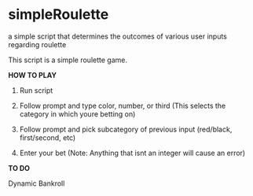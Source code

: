 # simpleRoulette
a simple script that determines the outcomes of various user inputs regarding roulette

This script is a simple roulette game.

**HOW TO PLAY**
1. Run script

2. Follow prompt and type color, number, or third (This selects the category in which youre betting on)

3. Follow prompt and pick subcategory of previous input (red/black, first/second, etc)

4. Enter your bet (Note: Anything that isnt an integer will cause an error)

**TO DO**

Dynamic Bankroll

